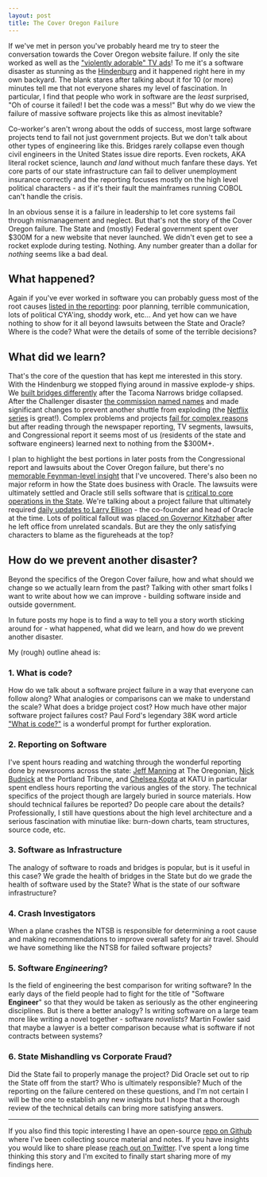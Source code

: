 ```yaml
---
layout: post
title: The Cover Oregon Failure
---
```


If we've met in person you've probably heard me try to steer the conversation towards the Cover Oregon website failure. If only the site worked as well as the ["violently adorable" TV ads](https://www.youtube.com/watch?v=Dh9munYYoqQ)! To me it's a software disaster as stunning as the [Hindenburg](https://en.wikipedia.org/wiki/Hindenburg_disaster) and it happened right here in my own backyard. The blank stares after talking about it for 10 (or more) minutes tell me that not everyone shares my level of fascination. In particular, I find that people who work in software are the _least_ surprised, "Oh of course it failed! I bet the code was a mess!"  But why do we view the failure of massive software projects like this as almost inevitable? 

Co-worker's aren't wrong about the odds of success, most large software projects tend to fail not just government projects. But we don't talk about other types of engineering like this. Bridges rarely collapse even though civil engineers in the United States issue dire reports. Even rockets, AKA literal rocket science, launch _and land_ without much fanfare these days. Yet core parts of our state infrastructure can fail to deliver unemployment insurance correctly and the reporting focuses mostly on the high level political characters - as if it's their fault the mainframes running COBOL can't handle the crisis. 

In an obvious sense it is a failure in leadership to let core systems fail through mismanagement and neglect. But that's not the story of the Cover Oregon failure. The State and (mostly) Federal government spent over $300M for a new website that never launched. We didn't even get to see a rocket explode during testing. Nothing. Any number greater than a dollar for _nothing_ seems like a bad deal. 

## What happened? 

Again if you've ever worked in software you can probably guess most of the root causes [listed in the reporting](https://github.com/suite22/oregon-healthcare-website-retro): poor planning, terrible communication, lots of political CYA'ing, shoddy work, etc... And yet how can we have nothing to show for it all beyond lawsuits between the State and Oracle? Where is the code? What were the details of some of the terrible decisions? 

## What did we learn?

That's the core of the question that has kept me interested in this story. With the Hindenburg we stopped flying around in massive explode-y ships. We [built bridges differently](https://practical.engineering/blog/2019/3/9/why-the-tacoma-narrows-bridge-collapsed) after the Tacoma Narrows bridge collapsed. After the Challenger disaster [the commission named names](https://www.washingtonpost.com/archive/politics/1986/06/10/challenger-disaster-blamed-on-o-rings-pressure-to-launch/6b331ca1-f544-4147-8e4e-941b7a7e47ae/) and made significant changes to prevent another shuttle from exploding (the [Netflix series](https://www.space.com/challenger-final-flight-netflix-docuseries.html) is great!). Complex problems and projects [fail for complex reasons](https://how.complexsystems.fail) but after reading through the newspaper reporting, TV segments, lawsuits, and Congressional report it seems most of us (residents of the state and software engineers) learned next to nothing from the $300M+. 

I plan to highlight the best portions in later posts from the Congressional report and lawsuits about the Cover Oregon failure, but there's no [memorable Feynman-level insight](http://www.feynman.com/science/the-challenger-disaster/) that I've uncovered. There's also been no major reform in how the State does business with Oracle. The lawsuits were ultimately settled and Oracle still sells software that is [critical to core operations in the State](https://patch.com/oregon/portland/oregon-settles-oracle-over-cover-oregon-fiasco). We're talking about a project failure that ultimately required [daily updates to Larry Ellison](https://pamplinmedia.com/pt/9-news/294405-171739-documents-oracle-doesnt-want-you-to-read-) - the co-founder and head of Oracle at the time. Lots of political fallout was [placed on Governor Kitzhaber](https://www.oregonlive.com/business/2014/08/oracle_cover_oregon_lawsuit.html) after he left office from unrelated scandals. But are they the only satisfying characters to blame as the figureheads at the top?

## How do we prevent another disaster?

Beyond the specifics of the Oregon Cover failure, how and what should we change so we actually learn from the past? Talking with other smart folks I want to write about how we can improve - building software inside and outside government.

In future posts my hope is to find a way to tell you a story worth sticking around for - what happened, what did we learn, and how do we prevent another disaster.

My (rough) outline ahead is:

### 1. What is code?
How do we talk about a software project failure in a way that everyone can follow along? What analogies or comparisons can we make to understand the scale? What does a bridge project cost? How much have other major software project failures cost? Paul Ford's legendary 38K word article ["What is code?"](https://www.bloomberg.com/graphics/2015-paul-ford-what-is-code/) is a wonderful prompt for further exploration.

### 2. Reporting on Software
I've spent hours reading and watching through the wonderful reporting done by newsrooms across the state: [Jeff Manning](https://twitter.com/JeffmanningOre) at The Oregonian, [Nick Budnick](https://twitter.com/NickBudnick) at the Portland Tribune, and [Chelsea Kopta](https://twitter.com/ChelseaKopta) at KATU in particular spent endless hours reporting the various angles of the story. The technical specifics of the project though are largely buried in source materials. How should technical failures be reported? Do people care about the details? Professionally, I still have questions about the high level architecture and a serious fascination with minutiae like: burn-down charts, team structures, source code, etc.

### 3. Software as Infrastructure
The analogy of software to roads and bridges is popular, but is it useful in this case? We grade the health of bridges in the State but do we grade the health of software used by the State? What is the state of our software infrastructure?

### 4. Crash Investigators
When a plane crashes the NTSB is responsible for determining a root cause and making recommendations to improve overall safety for air travel. Should we have something like the NTSB for failed software projects?

### 5. Software _Engineering_?
Is the field of engineering the best comparison for writing software? In the early days of the field people  had to fight for the title of "Software **Engineer**" so that they would be taken as seriously as the other engineering disciplines. But is there a better analogy? Is writing software on a large team more like writing a novel together - software _novelists_? Martin Fowler said that maybe a lawyer is a better comparison because what is software if not contracts between systems? 

### 6. State Mishandling vs Corporate Fraud?
Did the State fail to properly manage the project? Did Oracle set out to rip the State off from the start? Who is ultimately responsible? Much of the reporting on the failure centered on these questions, and I'm not certain I will be the one to establish any new insights but I hope that a thorough review of the technical details can bring more satisfying answers.

--- 

If you also find this topic interesting I have an open-source [repo on Github](https://github.com/suite22/oregon-healthcare-website-retro) where I've been collecting source material and notes. If you have insights you would like to share please [reach out on Twitter](https://twitter.com/suite22). I've spent a long time thinking this story and I'm excited to finally start sharing more of my findings here.